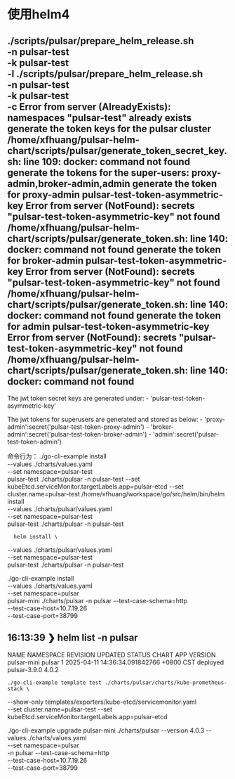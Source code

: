 # 使用helm4

./scripts/pulsar/prepare_helm_release.sh \
    -n pulsar-test \
    -k pulsar-test \
    -l
./scripts/pulsar/prepare_helm_release.sh \
    -n pulsar-test \
    -k pulsar-test \
    -c
Error from server (AlreadyExists): namespaces "pulsar-test" already exists
generate the token keys for the pulsar cluster
/home/xfhuang/pulsar-helm-chart/scripts/pulsar/generate_token_secret_key.sh: line 109: docker: command not found
generate the tokens for the super-users: proxy-admin,broker-admin,admin
generate the token for proxy-admin
pulsar-test-token-asymmetric-key
Error from server (NotFound): secrets "pulsar-test-token-asymmetric-key" not found
/home/xfhuang/pulsar-helm-chart/scripts/pulsar/generate_token.sh: line 140: docker: command not found
generate the token for broker-admin
pulsar-test-token-asymmetric-key
Error from server (NotFound): secrets "pulsar-test-token-asymmetric-key" not found
/home/xfhuang/pulsar-helm-chart/scripts/pulsar/generate_token.sh: line 140: docker: command not found
generate the token for admin
pulsar-test-token-asymmetric-key
Error from server (NotFound): secrets "pulsar-test-token-asymmetric-key" not found
/home/xfhuang/pulsar-helm-chart/scripts/pulsar/generate_token.sh: line 140: docker: command not found
-------------------------------------

The jwt token secret keys are generated under:
    - 'pulsar-test-token-asymmetric-key'

The jwt tokens for superusers are generated and stored as below:
    - 'proxy-admin':secret('pulsar-test-token-proxy-admin')
    - 'broker-admin':secret('pulsar-test-token-broker-admin')
    - 'admin':secret('pulsar-test-token-admin')

命令行为：
./go-cli-example install \
--values ./charts/values.yaml \
--set namespace=pulsar-test \
pulsar-test ./charts/pulsar -n pulsar-test  --set kubeEtcd.serviceMonitor.targetLabels.app=pulsar-etcd --set cluster.name=pulsar-test
/home/xfhuang/workspace/go/src/helm/bin/helm install \
--values ./charts/pulsar/values.yaml \
--set namespace=pulsar-test \
pulsar-test ./charts/pulsar -n pulsar-test


      helm install \
--values ./charts/pulsar/values.yaml \
--set namespace=pulsar-test \
pulsar-test ./charts/pulsar -n pulsar-test

./go-cli-example install \
--values ./charts/values.yaml \
--set namespace=pulsar \
pulsar-mini ./charts/pulsar -n pulsar --test-case-schema=http \
--test-case-host=10.7.19.26 \
--test-case-port=38799 
## 16:13:39 ❯ helm list -n pulsar
NAME            NAMESPACE       REVISION        UPDATED                                 STATUS          CHART           APP VERSION
pulsar-mini     pulsar          1               2025-04-11 14:36:34.091842766 +0800 CST deployed        pulsar-3.9.0    4.0.2


    ./go-cli-example template test ./charts/pulsar/charts/kube-prometheus-stack \
--show-only templates/exporters/kube-etcd/servicemonitor.yaml \
--set cluster.name=pulsar-test   --set kubeEtcd.serviceMonitor.targetLabels.app=pulsar-etcd



./go-cli-example upgrade pulsar-mini ./charts/pulsar --version 4.0.3 --values ./charts/values.yaml \
--set namespace=pulsar \
-n pulsar  --test-case-schema=http \
--test-case-host=10.7.19.26 \
--test-case-port=38799 
